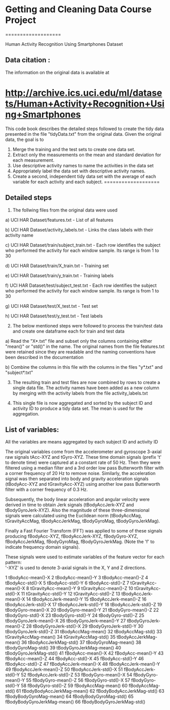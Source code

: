 # Getting and Cleaning Data Course Project
===================

Human Activity Recognition Using Smartphones Dataset

## Data citation :

The information on the original data is available at

http://archive.ics.uci.edu/ml/datasets/Human+Activity+Recognition+Using+Smartphones 
===================

This code book describes the detailed steps followed to create the tidy data presented in the file "tidyData.txt" from the original data. Given the original data, the goal is to 

1. Merge the training and the test sets to create one data set.
2. Extract only the measurements on the mean and standard deviation for each measurement. 
3. Use descriptive activity names to name the activities in the data set
4. Appropriately label the data set with descriptive activity names. 
5. Create a second, independent tidy data set with the average of each variable for each activity and each subject. 
===================

## Detailed steps

1. The follwing files from the original data were used

  a) UCI HAR Dataset/features.txt - List of all features
  
  b) UCI HAR Dataset/activity_labels.txt - Links the class labels with their activity name
  
  c) UCI HAR Dataset/train/subject_train.txt - Each row identifies the subject who performed the activity for each window sample. Its range is from 1 to 30
  
  d) UCI HAR Dataset/train/X_train.txt - Training set
  
  e) UCI HAR Dataset/train/y_train.txt - Training labels
  
  f) UCI HAR Dataset/test/subject_test.txt - Each row identifies the subject who performed the activity for each window sample. Its range is from 1 to 30
  
  g) UCI HAR Dataset/test/X_test.txt - Test set
  
  h) UCI HAR Dataset/test/y_test.txt - Test labels
  
2. The below mentioned steps were followed to process the train/test data and create one dataframe each for train and test data
  
  a) Read the "X*.txt" file and subset only the columns containing either "mean()" or "std()" in the name. The original names from the file features.txt were retained since they are readable and the naming conventions have been described in the documentation
  
  b) Combine the columns in this file with the columns in the files "y*.txt" and "subject*.txt"
  
3. The resulting train and test files are now combined by rows to create a single data file. The activity names have been added as a new column by merging with the activity labels from the file activity_labels.txt

4. This single file is now aggregated and sorted by the subject ID and activity ID to produce a tidy data set. The mean is used for the aggregation. 



## List of variables:

All the variables are means aggregated by each subject ID and activity ID

The original variables come from the accelerometer and gyroscope 3-axial raw signals tAcc-XYZ and tGyro-XYZ. These time domain signals (prefix 't' to denote time) were captured at a constant rate of 50 Hz. Then they were filtered using a median filter and a 3rd order low pass Butterworth filter with a corner frequency of 20 Hz to remove noise. Similarly, the acceleration signal was then separated into body and gravity acceleration signals (tBodyAcc-XYZ and tGravityAcc-XYZ) using another low pass Butterworth filter with a corner frequency of 0.3 Hz. 

Subsequently, the body linear acceleration and angular velocity were derived in time to obtain Jerk signals (tBodyAccJerk-XYZ and tBodyGyroJerk-XYZ). Also the magnitude of these three-dimensional signals were calculated using the Euclidean norm (tBodyAccMag, tGravityAccMag, tBodyAccJerkMag, tBodyGyroMag, tBodyGyroJerkMag). 

Finally a Fast Fourier Transform (FFT) was applied to some of these signals producing fBodyAcc-XYZ, fBodyAccJerk-XYZ, fBodyGyro-XYZ, fBodyAccJerkMag, fBodyGyroMag, fBodyGyroJerkMag. (Note the 'f' to indicate frequency domain signals). 

These signals were used to estimate variables of the feature vector for each pattern:  
'-XYZ' is used to denote 3-axial signals in the X, Y and Z directions.


1 tBodyAcc-mean()-X
2 tBodyAcc-mean()-Y
3 tBodyAcc-mean()-Z
4 tBodyAcc-std()-X
5 tBodyAcc-std()-Y
6 tBodyAcc-std()-Z
7 tGravityAcc-mean()-X
8 tGravityAcc-mean()-Y
9 tGravityAcc-mean()-Z
10 tGravityAcc-std()-X
11 tGravityAcc-std()-Y
12 tGravityAcc-std()-Z
13 tBodyAccJerk-mean()-X
14 tBodyAccJerk-mean()-Y
15 tBodyAccJerk-mean()-Z
16 tBodyAccJerk-std()-X
17 tBodyAccJerk-std()-Y
18 tBodyAccJerk-std()-Z
19 tBodyGyro-mean()-X
20 tBodyGyro-mean()-Y
21 tBodyGyro-mean()-Z
22 tBodyGyro-std()-X
23 tBodyGyro-std()-Y
24 tBodyGyro-std()-Z
25 tBodyGyroJerk-mean()-X
26 tBodyGyroJerk-mean()-Y
27 tBodyGyroJerk-mean()-Z
28 tBodyGyroJerk-std()-X
29 tBodyGyroJerk-std()-Y
30 tBodyGyroJerk-std()-Z
31 tBodyAccMag-mean()
32 tBodyAccMag-std()
33 tGravityAccMag-mean()
34 tGravityAccMag-std()
35 tBodyAccJerkMag-mean()
36 tBodyAccJerkMag-std()
37 tBodyGyroMag-mean()
38 tBodyGyroMag-std()
39 tBodyGyroJerkMag-mean()
40 tBodyGyroJerkMag-std()
41 fBodyAcc-mean()-X
42 fBodyAcc-mean()-Y
43 fBodyAcc-mean()-Z
44 fBodyAcc-std()-X
45 fBodyAcc-std()-Y
46 fBodyAcc-std()-Z
47 fBodyAccJerk-mean()-X
48 fBodyAccJerk-mean()-Y
49 fBodyAccJerk-mean()-Z
50 fBodyAccJerk-std()-X
51 fBodyAccJerk-std()-Y
52 fBodyAccJerk-std()-Z
53 fBodyGyro-mean()-X
54 fBodyGyro-mean()-Y
55 fBodyGyro-mean()-Z
56 fBodyGyro-std()-X
57 fBodyGyro-std()-Y
58 fBodyGyro-std()-Z
59 fBodyAccMag-mean()
60 fBodyAccMag-std()
61 fBodyBodyAccJerkMag-mean()
62 fBodyBodyAccJerkMag-std()
63 fBodyBodyGyroMag-mean()
64 fBodyBodyGyroMag-std()
65 fBodyBodyGyroJerkMag-mean()
66 fBodyBodyGyroJerkMag-std()
